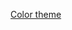[Color theme](https://color.adobe.com/Copy-of-Flat-UI-color-theme-6763281/edit/?copy=true&base=1&rule=Custom&selected=1&name=Copy%20of%20Copy%20of%20Flat%20UI&mode=rgb&rgbvalues=0.17254901960784313,0.24313725490196078,0.3137254901960784,0.9058823529411765,0.2980392156862745,0.23529411764705882,0.9254901960784314,0.9411764705882353,0.9450980392156862,0.20392156862745098,0.596078431372549,0.8588235294117647,0.1607843137254902,0.5019607843137255,0.7254901960784313&swatchOrder=0,1,2,3,4)
